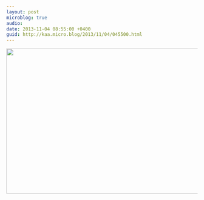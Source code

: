 ```yaml
---
layout: post
microblog: true
audio: 
date: 2013-11-04 08:55:00 +0400
guid: http://kaa.micro.blog/2013/11/04/045500.html
---
```

<img src="https://www.kaa.bz/uploads/2018/806ddc15fe.jpg" alt="" width="840" height="382" class="alignnone size-full wp-image-992" />
